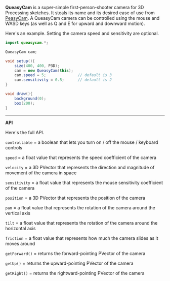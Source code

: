 **QueasyCam** is a super-simple first-person-shooter camera for 3D Processing sketches. It steals its name and its desired ease of use from [PeasyCam](http://mrfeinberg.com/peasycam/). A QueasyCam camera can be controlled using the mouse and WASD keys (as well as Q and E for upward and downward motion).

Here's an example. Setting the camera speed and sensitivity are optional.

```java
import queasycam.*;

QueasyCam cam;

void setup(){
	size(400, 400, P3D);
	cam = new QueasyCam(this);
	cam.speed = 5;              // default is 3
	cam.sensitivity = 0.5;      // default is 2
}

void draw(){
	background(0);
	box(200);
}
```

- - -

**API**

Here's the full API.

`controllable` = a boolean that lets you turn on / off the mouse / keyboard controls

`speed` = a float value that represents the speed coefficient of the camera

`velocity` = a 3D PVector that represents the direction and magnitude of movement of the camera in space

`sensitivity` = a float value that represents the mouse sensitivity coefficient of the camera

`position` = a 3D PVector that represents the position of the camera

`pan` = a float value that represents the rotation of the camera around the vertical axis

`tilt` = a float value that represents the rotation of the camera around the horizontal axis

`friction` = a float value that represents how much the camera slides as it moves around

`getForward()` = returns the forward-pointing PVector of the camera

`getUp()` = returns the upward-pointing PVector of the camera

`getRight()` = returns the rightward-pointing PVector of the camera
